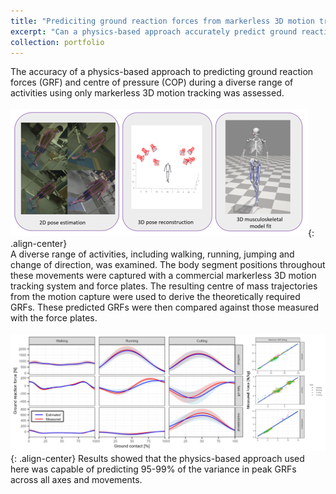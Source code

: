 ```yaml
---
title: "Prediciting ground reaction forces from markerless 3D motion tracking"
excerpt: "Can a physics-based approach accurately predict ground reaction forces from markerless 3D motion tracking during diverse activities? <br/><img src='/images/mmc_grf_prediction_cover.png'>"
collection: portfolio
---
```

The accuracy of a physics-based approach to predicting ground reaction forces (GRF) and centre of pressure (COP) during a diverse range of activities using only markerless 3D motion tracking was assessed.  
` `  
![Custom markerless motion capture pose estimation](/images/mmc_grf_prediction_mocap.png){: .align-center}  
A diverse range of activities, including walking, running, jumping and change of direction, was examined. The body segment positions throughout these movements were captured with a commercial markerless 3D motion tracking system and force plates. The resulting centre of mass trajectories from the motion capture were used to derive the theoretically required GRFs. These predicted GRFs were then compared against those measured with the force plates.  
` `  
![Predicted vs measured GRFs](/images/mmc_grf_prediction_results.png){: .align-center}
Results showed that the physics-based approach used here was capable of predicting 95-99% of the variance in peak GRFs across all axes and movements.

<!--COP trajectories are predicted using the assumption of zero net moment about the body's centre of mass, proposed by [Herr and Popovic (2008)](https://doi.org/10.1242/jeb.008573) and likewise compared against the measured ground truth.-->
